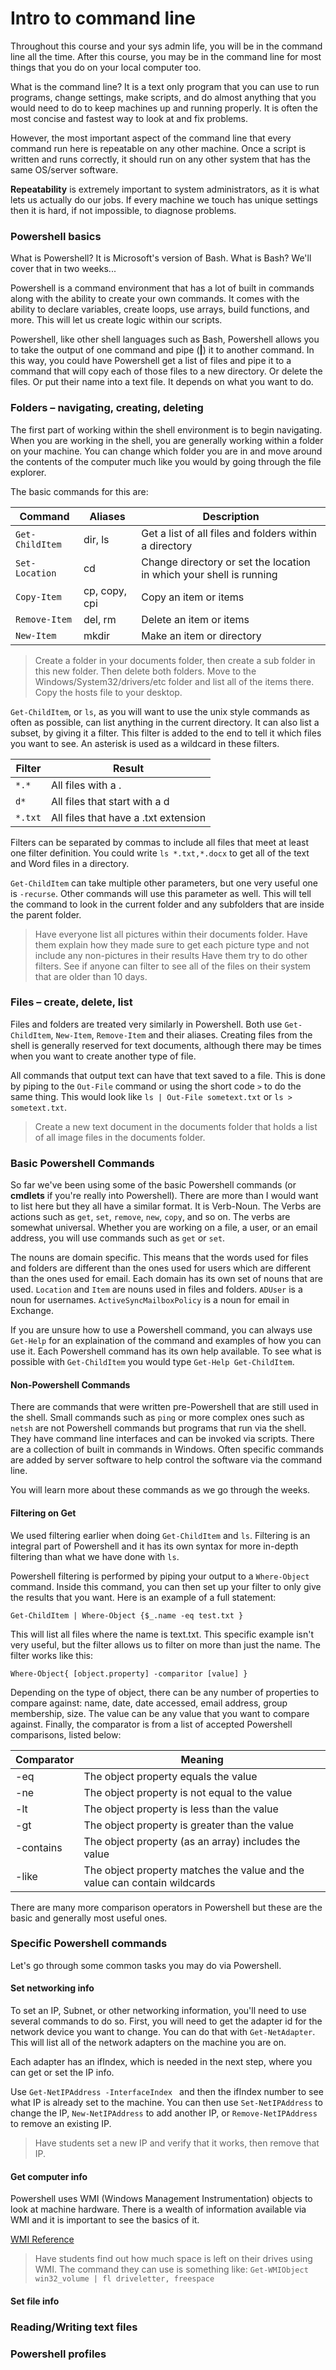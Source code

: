 # Intro to command line

Throughout this course and your sys admin life, you will be in the command line all the time. After this course, you may be in the command line for most things that you do on your local computer too.

What is the command line? It is a text only program that you can use to run programs, change settings, make scripts, and do almost anything that you would need to do to keep machines up and running properly.  It is often the most concise and fastest way to look at and fix problems.

However, the most important aspect of the command line that every command run here is repeatable on any other machine. Once a script is written and runs correctly, it should run on any other system that has the same OS/server software.

**Repeatability** is extremely important to system administrators, as it is what lets us actually do our jobs. If every machine we touch has unique settings then it is hard, if not impossible, to diagnose problems.

###	Powershell basics

What is Powershell? It is Microsoft's version of Bash. What is Bash? We'll cover that in two weeks...

Powershell is a command environment that has a lot of built in commands along with the ability to create your own commands. It comes with the ability to declare variables, create loops, use arrays, build functions, and more. This will let us create logic within our scripts.

Powershell, like other shell languages such as Bash, Powershell allows you to take the output of one command and pipe (**|**) it to another command. In this way, you could have Powershell get a list of files and pipe it to a command that will copy each of those files to a new directory. Or delete the files. Or put their name into a text file. It depends on what you want to do.

###	Folders – navigating, creating, deleting

The first part of working within the shell environment is to begin navigating. When you are working in the shell, you are generally working within a folder on your machine. You can change which folder you are in and move around the contents of the computer much like you would by going through the file explorer.

The basic commands for this are:

| Command | Aliases | Description|
| --- | --- | --- |
| `Get-ChildItem` | dir, ls | Get a list of all files and folders within a directory |
| `Set-Location` | cd | Change directory or set the location in which your shell is running |
| `Copy-Item` | cp, copy, cpi | Copy an item or items |
| `Remove-Item` | del, rm | Delete an item or items |
| `New-Item` | mkdir | Make an item or directory |

> Create a folder in your documents folder, then create a sub folder in this new folder. Then delete both folders. Move to the Windows/System32/drivers/etc folder and list all of the items there. Copy the hosts file to your desktop.

`Get-ChildItem`, or `ls`, as you will want to use the unix style commands as often as possible, can list anything in the current directory. It can also list a subset, by giving it a filter. This filter is added to the end to tell it which files you want to see. An asterisk is used as a wildcard in these filters.

| Filter | Result |
| --- | --- |
| `*.*` | All files with a . |
| `d*` | All files that start with a d |
| `*.txt` | All files that have a .txt extension |

Filters can be separated by commas to include all files that meet at least one filter definition. You could write `ls *.txt,*.docx` to get all of the text and Word files in a directory.

`Get-ChildItem` can take multiple other parameters, but one very useful one is `-recurse`. Other commands will use this parameter as well. This will tell the command to look in the current folder and any subfolders that are inside the parent folder.

> Have everyone list all pictures within their documents folder. Have them explain how they made sure to get each picture type and not include any non-pictures in their results
> Have them try to do other filters. See if anyone can filter to see all of the files on their system that are older than 10 days.

###	Files – create, delete, list

Files and folders are treated very similarly in Powershell. Both use `Get-ChildItem`, `New-Item`, `Remove-Item` and their aliases. Creating files from the shell is generally reserved for text documents, although there may be times when you want to create another type of file.

All commands that output text can have that text saved to a file. This is done by piping to the `Out-File` command or using the short code `>` to do the same thing. This would look like `ls | Out-File sometext.txt` or `ls > sometext.txt`.

> Create a new text document in the documents folder that holds a list of all image files in the documents folder.

###	Basic Powershell Commands

So far we've been using some of the basic Powershell commands (or **cmdlets** if you're really into Powershell). There are more than I would want to list here but they all have a similar format. It is Verb-Noun. The Verbs are actions such as `get`, `set`, `remove`, `new`, `copy`, and so on. The verbs are somewhat universal. Whether you are working on a file, a user, or an email address, you will use commands such as `get` or `set`.

The nouns are domain specific. This means that the words used for files and folders are different than the ones used for users which are different than the ones used for email. Each domain has its own set of nouns that are used. `Location` and `Item` are nouns used in files and folders. `ADUser` is a noun for usernames. `ActiveSyncMailboxPolicy` is a noun for email in Exchange.

If you are unsure how to use a Powershell command, you can always use `Get-Help` for an explaination of the command and examples of how you can use it. Each Powershell command has its own help available. To see what is possible with `Get-ChildItem` you would type `Get-Help Get-ChildItem`.

#### Non-Powershell Commands

There are commands that were written pre-Powershell that are still used in the shell. Small commands such as `ping` or more complex ones such as `netsh` are not Powershell commands but programs that run via the shell. They have command line interfaces and can be invoked via scripts. There are a collection of built in commands in Windows. Often specific commands are added by server software to help control the software via the command line.

You will learn more about these commands as we go through the weeks.

#### Filtering on Get

We used filtering earlier when doing `Get-ChildItem` and `ls`. Filtering is an integral part of Powershell and it has its own syntax for more in-depth filtering than what we have done with `ls`.

Powershell filtering is performed by piping your output to a `Where-Object` command. Inside this command, you can then set up your filter to only give the results that you want. Here is an example of a full statement:

`Get-ChildItem | Where-Object {$_.name -eq test.txt }`

This will list all files where the name is text.txt. This specific example isn't very useful, but the filter allows us to filter on more than just the name. The filter works like this:

`Where-Object{ [object.property] -comparitor [value] }`

Depending on the type of object, there can be any number of properties to compare against: name, date, date accessed, email address, group membership, size. The value can be any value that you want to compare against. Finally, the comparator is from a list of accepted Powershell comparisons, listed below:

| Comparator | Meaning |
| --- | --- |
| -eq | The object property equals the value |
| -ne | The object property is not equal to the value |
| -lt | The object property is less than the value |
| -gt | The object property is greater than the value |
| -contains | The object property (as an array) includes the value |
 | -like | The object property matches the value and the value can contain wildcards |

There are many more comparison operators in Powershell but these are the basic and generally most useful ones.

###	Specific Powershell commands

Let's go through some common tasks you may do via Powershell.

#### Set networking info

To set an IP, Subnet, or other networking information, you'll need to use several commands to do so. First, you will need to get the adapter id for the network device you want to change. You can do that with `Get-NetAdapter`. This will list all of the network adapters on the machine you are on.

Each adapter has an ifIndex, which is needed in the next step, where you can get or set the IP info.

Use `Get-NetIPAddress -InterfaceIndex ` and then the ifIndex number to see what IP is already set to the machine. You can then use `Set-NetIPAddress` to change the IP, `New-NetIPAddress` to add another IP, or `Remove-NetIPAddress` to remove an existing IP.

> Have students set a new IP and verify that it works, then remove that IP.

#### Get computer info

Powershell uses WMI (Windows Management Instrumentation) objects to look at machine hardware. There is a wealth of information available via WMI and it is important to see the basics of it.

[WMI Reference](https://msdn.microsoft.com/en-us/library/aa394572(v=vs.85).aspx)

> Have students find out how much space is left on their drives using WMI. The command they can use is something like: `Get-WMIObject win32_volume | fl driveletter, freespace`

#### Set file info

###	Reading/Writing text files

###	Powershell profiles
